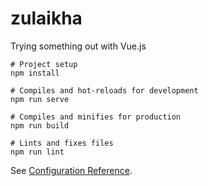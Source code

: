 # zulaikha
Trying something out with Vue.js

```
# Project setup
npm install

# Compiles and hot-reloads for development
npm run serve

# Compiles and minifies for production
npm run build

# Lints and fixes files
npm run lint
```

See [Configuration Reference](https://cli.vuejs.org/config/).
